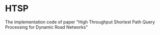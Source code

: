 # HTSP
The implementation code of paper "High Throughput Shortest Path Query Processing for Dynamic Road Networks"
